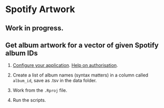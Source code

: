 # Spotify Artwork

## Work in progress.

## Get album artwork for a vector of given Spotify album IDs

1. [Configure your application](https://developer.spotify.com/documentation/web-api/). [Help on authorisation](https://developer.spotify.com/documentation/general/guides/authorization-guide/).

2. Create a list of album names (syntax matters) in a column called `album_id`, save as .tsv in the data folder.

3. Work from the `.Rproj` file.

4. Run the scripts.